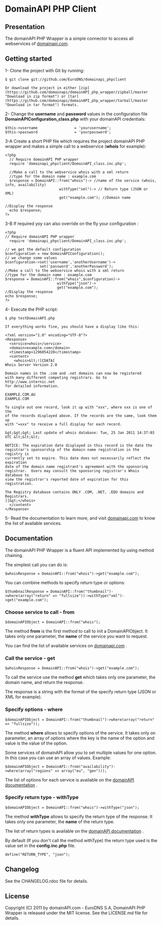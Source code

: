 # DomainAPI PHP Client #

## Presentation ##

The domainAPI PHP Wrapper is a simple connector to access all webservices of [domainapi.com](http://domainapi.com "domainapi.com").

## Getting started ##

1- Clone the project with Git by running:

    $ git clone git://github.com/EuroDNS/domainapi_phpclient

    Or download the project in either [zip](https://github.com/domainapi/domainAPI_php_wrapper/zipball/master "Download in zip format") or [tar](https://github.com/domainapi/domainAPI_php_wrapper/tarball/master "Download in tar format") formats.

2- Change the **username** and **password** values in the configuration file **DomainAPIConfiguration_class.php** with your domainAPI credentials:

    $this->username					= 'yourusername';
	$this->password					= 'yourpassword';

3-A Create a short PHP file which requires the project domainAPI PHP wrapper and makes a simple call to a webservice (**whois** for example):

    <?php
      // Require domainAPI PHP wrapper
      require 'domainapi_phpclient/DomainAPI_class.inc.php';

      //Make a call to the webservice whois with a xml return
      //type for the domain name : example.com
      $response = DomainAPI::from("whois")-> //name of the service (whois, info, availability)
                             withType("xml")-> // Return type (JSON or XML)
                             get("example.com"); //Domain name

    //Display the response
      echo $response;
    ?>

3-B If required yoy can also override on the fly your configuration :

    <?php
	// Require domainAPI PHP wrapper
      require 'domainapi_phpclient/DomainAPI_class.inc.php';

    // we get the default configuration
	$configuration = new DomainAPIConfiguration();
	// we change some values
	$configuration->set('username','anotherUsername')->
					set('password','anotherPassword');
	//Make a call to the webservice whois with a xml return
	//type for the domain name : example.com
	$response = DomainAPI::from("whois",$configuration)->
							withType("json")->
							get("example.com");
	//Display the response
	echo $response;
	?>

4- Execute the PHP script:

    $ php testDomainAPI.php

    If everything works fine, you should have a display like this:

    <?xml version="1.0" encoding="UTF-8"?>
    <Response>
      <service>whois</service>
      <domain>example.com</domain>
      <timestamp>1296054220</timestamp>
      <content>
        <whois>&lt;![CDATA[
    Whois Server Version 2.0

    Domain names in the .com and .net domains can now be registered
    with many different competing registrars. Go to http://www.internic.net
    for detailed information.

    EXAMPLE.COM.AU
    EXAMPLE.COM

    To single out one record, look it up with "xxx", where xxx is one of the
    of the records displayed above. If the records are the same, look them up
    with "=xxx" to receive a full display for each record.

    &gt;&gt;&gt; Last update of whois database: Tue, 25 Jan 2011 14:37:03 UTC &lt;&lt;&lt;

    NOTICE: The expiration date displayed in this record is the date the
    registrar's sponsorship of the domain name registration in the registry is
    currently set to expire. This date does not necessarily reflect the expiration
    date of the domain name registrant's agreement with the sponsoring
    registrar.  Users may consult the sponsoring registrar's Whois database to
    view the registrar's reported date of expiration for this registration.

    The Registry database contains ONLY .COM, .NET, .EDU domains and
    Registrars.
    ]]&gt;</whois>
      </content>
    </Response>

5- Read the documentation to learn more, and visit [domainapi.com](http://domainapi.com "domainapi.com") to know the list of available services.

## Documentation ##

The domainAPI PHP Wrapper is a fluent API implemented by using method chaining.

The simplest call you can do is:

    $whoisResponse = DomainAPI::from("whois")->get("example.com");

You can combine methods to specify return type or options:

    $thumbnailResponse = DomainAPI::from("thumbnail")->where(array("return" => "fullsize"))->withType("xml")->get("example.com");

### Choose service to call - from ###

    $domainAPIObject = DomainAPI::from("whois");

The method **from** is the first method to call to init a DomainAPIObject. It takes only one parameter, the **name** of the service you want to request.

You can find the list of available services on [domainapi.com](http://domainapi.com "domainapi.com") .

### Call the service - get ###

    $whoisResponse = DomainAPI::from("whois")->get("example.com");

To call the service use the method **get** which takes only one parameter, the domain name, and return the response.

The response is a string with the format of the specify return type (JSON or XML for example).

### Specify options - where ###

    $domainAPIObject = DomainAPI::from("thumbnail")->where(array("return" => "fullsize"));

The method **where** allows to specify options of the service. It takes only on parameter, an array of options where the key is the name of the option and value is the value of the option.

Some services of domainAPI allow you to set multiple values for one option. In this case you can use an array of values. Example:

    $domainAPIObject = DomainAPI::from("availability")->where(array("regions" => array("eu", "gen")));

The list of options for each service is available on the [domainAPI documentation](http://domainapi.com/documentation.html "domainAPI documentation") .

### Specify return type - withType ###

    $domainAPIObject = DomainAPI::from("whois")->withType("json");

The method **withType** allows to specify the return type of the response. It takes only one parameter, the **name** of the return type.

The list of return types is available on the [domainAPI documentation](http://domainapi.com/documentation.html "domainAPI documentation") .

By default (If you don't call the method withType) the return type used is the value set in the **config.inc.php** file.

    define("RETURN_TYPE", "json");

## Changelog ##

See the CHANGELOG.rdoc file for details.

## License ##

Copyright (C) 2011 by domainAPI.com - EuroDNS S.A, DomainAPI PHP Wrapper is released under the MIT license.
See the LICENSE.md file for details.
